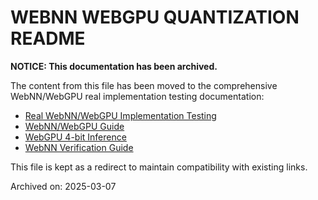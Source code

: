 # WEBNN WEBGPU QUANTIZATION README

**NOTICE: This documentation has been archived.**

The content from this file has been moved to the comprehensive WebNN/WebGPU real implementation testing documentation:

- [Real WebNN/WebGPU Implementation Testing](REAL_WEBNN_WEBGPU_TESTING.md)
- [WebNN/WebGPU Guide](WEBNN_WEBGPU_GUIDE.md)
- [WebGPU 4-bit Inference](WEBGPU_4BIT_INFERENCE_README.md)
- [WebNN Verification Guide](WEBNN_VERIFICATION_GUIDE.md)

This file is kept as a redirect to maintain compatibility with existing links.

Archived on: 2025-03-07

